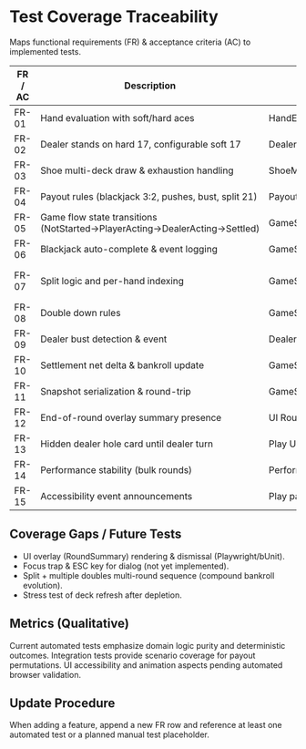 # Test Coverage Traceability

Maps functional requirements (FR) & acceptance criteria (AC) to implemented tests.

| FR / AC | Description | Key Classes | Tests Covering |
|---------|-------------|-------------|----------------|
| FR-01 | Hand evaluation with soft/hard aces | HandEvaluator | HandEvaluatorTests.* |
| FR-02 | Dealer stands on hard 17, configurable soft 17 | DealerLogic | DealerLogicTests.* |
| FR-03 | Shoe multi-deck draw & exhaustion handling | ShoeManager | ShoeManagerTests.* |
| FR-04 | Payout rules (blackjack 3:2, pushes, bust, split 21) | PayoutService | PayoutServiceTests.* |
| FR-05 | Game flow state transitions (NotStarted→PlayerActing→DealerActing→Settled) | GameService | GameServiceTests.FullRound_* , GameServiceSettlementTests.Settlement_* |
| FR-06 | Blackjack auto-complete & event logging | GameService | GameServiceSettlementTests.NaturalBlackjack_* , GameFlowIntegrationTests.BlackjackVsDealerNonBlackjack_* |
| FR-07 | Split logic and per-hand indexing | GameService | GameServiceTests.SplitPairCreatesTwoHands, GameServiceSettlementTests.Split_RecordsEvent*, GameFlowIntegrationTests.SplitAndDoubleFlow_* |
| FR-08 | Double down rules | GameService | GameServiceSettlementTests.Double_InvalidWhenMoreThanTwoCards_*, GameFlowIntegrationTests.SplitAndDoubleFlow_* |
| FR-09 | Dealer bust detection & event | DealerLogic/GameService | GameServiceSettlementTests.DealerBust_EventRecorded, GameFlowIntegrationTests.DealerBustAfterPlayerStand_* |
| FR-10 | Settlement net delta & bankroll update | GameService/PayoutService | GameServiceSettlementTests.Settlement_ProducesResults*, Integration tests settlement assertions |
| FR-11 | Snapshot serialization & round-trip | GameStateSerializer | GameStateSerializerTests.* |
| FR-12 | End-of-round overlay summary presence | UI RoundSummary | (Manual/UI) pending (future Playwright) |
| FR-13 | Hidden dealer hole card until dealer turn | Play UI logic | HiddenCardVisibilityTests.DealerHoleCardHiddenUntilDealerPhase |
| FR-14 | Performance stability (bulk rounds) | PerformanceSimulator | PerformanceSimulationTests.Run_2000_Rounds_Fast (skipped) |
| FR-15 | Accessibility event announcements | Play page ARIA | (Manual axe scan) documented in accessibility.md |

## Coverage Gaps / Future Tests
- UI overlay (RoundSummary) rendering & dismissal (Playwright/bUnit).
- Focus trap & ESC key for dialog (not yet implemented).
- Split + multiple doubles multi-round sequence (compound bankroll evolution).
- Stress test of deck refresh after depletion.

## Metrics (Qualitative)
Current automated tests emphasize domain logic purity and deterministic outcomes. Integration tests provide scenario coverage for payout permutations. UI accessibility and animation aspects pending automated browser validation.

## Update Procedure
When adding a feature, append a new FR row and reference at least one automated test or a planned manual test placeholder.
